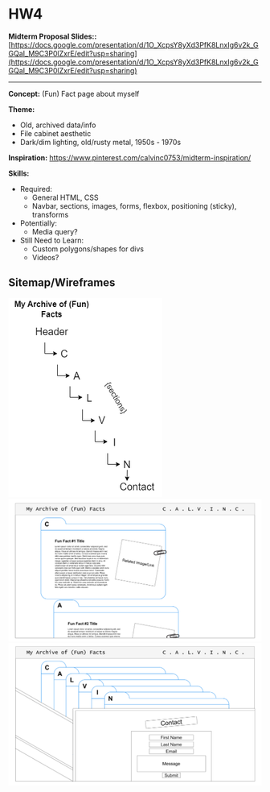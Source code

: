 # HW4 

**Midterm Proposal Slides::** [https://docs.google.com/presentation/d/1O_XcpsY8yXd3PfK8LnxIg6v2k_GGQaI_M9C3P0lZxrE/edit?usp=sharing](https://docs.google.com/presentation/d/1O_XcpsY8yXd3PfK8LnxIg6v2k_GGQaI_M9C3P0lZxrE/edit?usp=sharing)

---

**Concept:** (Fun) Fact page about myself <br>

**Theme:** 
- Old, archived data/info
- File cabinet aesthetic
- Dark/dim lighting, old/rusty metal, 1950s - 1970s
  
**Inspiration:** https://www.pinterest.com/calvinc0753/midterm-inspiration/

**Skills:**
- Required:
  - General HTML, CSS
  - Navbar, sections, images, forms, flexbox, positioning (sticky), transforms
- Potentially:
  - Media query?
- Still Need to Learn:
  - Custom polygons/shapes for divs
  - Videos?

## Sitemap/Wireframes
![Site Map](./img/sitemap.png "Site Map")
![Wireframe 1](./img/wireframe0.PNG "Wireframe 1")
![Wireframe 2](./img/wireframe1.PNG "Wireframe 2")
